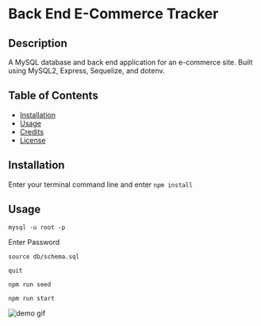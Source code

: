 # Back End E-Commerce Tracker

## Description

A MySQL database and back end application for an e-commerce site. Built using MySQL2, Express, Sequelize, and dotenv.

## Table of Contents 

- [Installation](#installation)
- [Usage](#usage)
- [Credits](#credits)
- [License](#license)

## Installation

Enter your terminal command line and enter `npm install`

## Usage
`mysql -u root -p` <br>

Enter Password <br>

`source db/schema.sql` <br>

`quit` <br>

`npm run seed` <br>

`npm run start` <br>

![demo gif](assets/ecommerce.gif)

